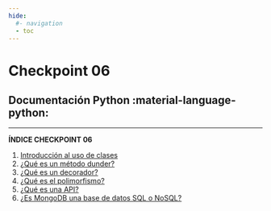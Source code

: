 ```yaml
---
hide:
  #- navigation
  - toc
---
```


<h1 class="title-index hide">Checkpoint 06</h1>

## <h2 class="description-index">Documentación Python :material-language-python:</h2>
<hr>

**ÍNDICE CHECKPOINT 06**

  1. [Introducción al uso de clases](introduccion-clases-py.md)
  2. [¿Qué es un método dunder?](metodo-dunder-py.md)
  3. [¿Qué es un decorador?](que-es-un-decorador-py.md)
  4. [¿Qué es el polimorfismo?](que-es-polimorfismo-py.md)
  5. [¿Qué es una API?](que-es-una-api-py.md)
  6. [¿Es MongoDB una base de datos SQL o NoSQL?](que-es-mongodb-py.md)
<br>
<br>
